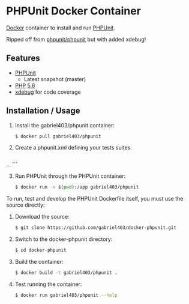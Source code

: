 # PHPUnit Docker Container

[Docker](https://www.docker.com) container to install and run [PHPUnit](https://phpunit.de/).

Ripped off from [phpunit/phpunit](https://github.com/JulienBreux/phpunit-docker) but with added xdebug!

## Features

* [PHPUnit](https://www.phpunit.de/)
  * Latest snapshot (master)
* [PHP](http://php.net) [5.6](http://php.net/ChangeLog-5.php)
* [xdebug](http://xdebug.org/) for code coverage

## Installation / Usage

1. Install the gabriel403/phpunit container:

    ``` sh
	$ docker pull gabriel403/phpunit
	```

2. Create a phpunit.xml defining your tests suites.

    ``` xml
...
    ```

3. Run PHPUnit through the PHPUnit container:

    ``` sh
	$ docker run -v $(pwd):/app gabriel403/phpunit
    ```

To run, test and develop the PHPUnit Dockerfile itself, you must use the source directly:

1. Download the source:

    ``` sh
	$ git clone https://github.com/gabriel403/docker-phpunit.git
    ```

2. Switch to the docker-phpunit directory:

    ``` sh
	$ cd docker-phpunit
    ```

3. Build the container:

    ``` sh
	$ docker build -t gabriel403/phpunit .
    ```

4. Test running the container:

    ``` sh
	$ docker run gabriel403/phpunit --help
	```
